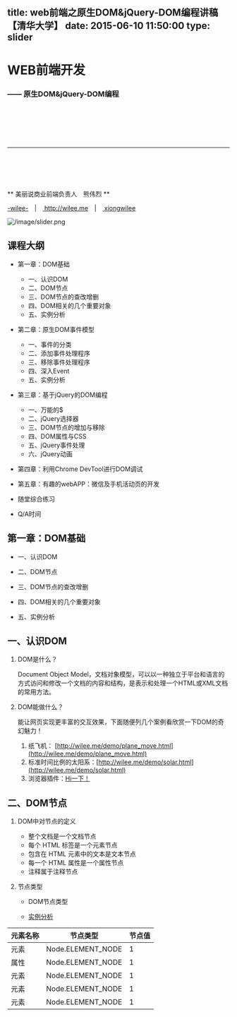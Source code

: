 title: web前端之原生DOM&jQuery-DOM编程讲稿【清华大学】
date: 2015-06-10 11:50:00
type: slider
---
# WEB前端开发

### —— 原生DOM&jQuery-DOM编程

<div style="height:80px;"></div>

---

<div style="height:80px;"></div>
** 美丽说商业前端负责人&emsp;熊伟烈 **

<a href="http://weibo.com/wileexiong" target="_blank"><i class="fa fa-weibo"></i> <span>-wilee-</span></a><span>&emsp;|&emsp;</span><a href="http://wilee.me" target="_blank"><i class="fa fa-home"></i> <span>http://wilee.me</span></a>&emsp;|&emsp;</span><a href="/image/weixin.jpg" target="_blank"><i class="fa fa-weixin"></i> <span>xiongwilee</span></a>


![/image/slider.png](/image/slider.png)




## 课程大纲

* 第一章：DOM基础
    * 一、认识DOM
    * 二、DOM节点
    * 三、DOM节点的查改增删
    * 四、DOM相关的几个重要对象
    * 五、实例分析

* 第二章：原生DOM事件模型
    * 一、事件的分类
    * 二、添加事件处理程序
    * 三、移除事件处理程序
    * 四、深入Event
    * 五、实例分析


* 第三章：基于jQuery的DOM编程
    * 一、万能的$
    * 二、jQuery选择器
    * 三、DOM节点的增加与移除
    * 四、DOM属性与CSS
    * 五、jQuery事件处理
    * 六、jQuery动画

* 第四章：利用Chrome DevTool进行DOM调试

* 第五章：有趣的webAPP：微信及手机活动页的开发

* 随堂综合练习

* Q/A时间



## 第一章：DOM基础

* 一、认识DOM

* 二、DOM节点

* 三、DOM节点的查改增删

* 四、DOM相关的几个重要对象

* 五、实例分析



## 一、认识DOM

1. DOM是什么？

    Document Object Model，文档对象模型，可以以一种独立于平台和语言的方式访问和修改一个文档的内容和结构，是表示和处理一个HTML或XML文档的常用方法。

1. DOM能做什么？

    能让网页实现更丰富的交互效果，下面随便列几个案例看欣赏一下DOM的奇幻魅力！

    1. 纸飞机： [http://wilee.me/demo/plane_move.html](http://wilee.me/demo/plane_move.html)
    1. 标准时间比例的太阳系：[http://wilee.me/demo/solar.html](http://wilee.me/demo/solar.html)
    1. 浏览器插件：[Hi一下！](http://wilee.me/demo/hi.html)



## 二、DOM节点

1. DOM中对节点的定义

    * 整个文档是一个文档节点
    * 每个 HTML 标签是一个元素节点
    * 包含在 HTML 元素中的文本是文本节点
    * 每一个 HTML 属性是一个属性节点
    * 注释属于注释节点

2. 节点类型

    * DOM节点类型

    * [实例分析](/demo/tsinghua_web_frontend_slider_1.html)


|元素名称|节点类型|节点值|
|--|--|--|
|元素|Node.ELEMENT_NODE|1|
|属性|Node.ELEMENT_NODE|1|
|元素|Node.ELEMENT_NODE|1|
|元素|Node.ELEMENT_NODE|1|
|元素|Node.ELEMENT_NODE|1|
